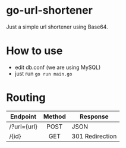 # go-url-shortener

Just a simple url shortener using Base64.

# How to use
* edit db.conf (we are using MySQL)
* just run `go run main.go`

# Routing

| Endpoint    | Method | Response        |
| ----------- |:------:|-----------------|
| /?url={url} | POST   | JSON            |
| /{id}       | GET    | 301 Redirection |
